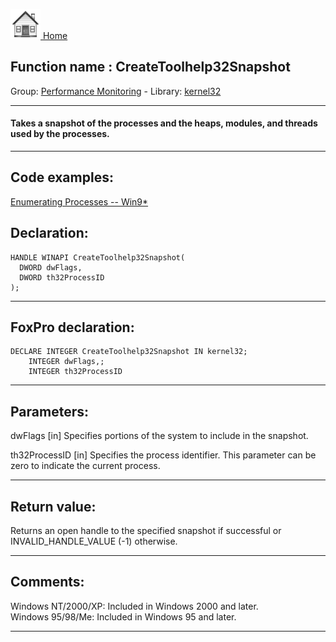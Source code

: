 [<img src="../../images/home.png"> Home ](https://github.com/VFPX/Win32API)  

## Function name : CreateToolhelp32Snapshot
Group: [Performance Monitoring](../../functions_group.md#Performance_Monitoring)  -  Library: [kernel32](../../Libraries.md#kernel32)  
***  


#### Takes a snapshot of the processes and the heaps, modules, and threads used by the processes.
***  


## Code examples:
[Enumerating Processes -- Win9*](../../samples/sample_164.md)  

## Declaration:
```foxpro  
HANDLE WINAPI CreateToolhelp32Snapshot(
  DWORD dwFlags,
  DWORD th32ProcessID
);  
```  
***  


## FoxPro declaration:
```foxpro  
DECLARE INTEGER CreateToolhelp32Snapshot IN kernel32;
	INTEGER dwFlags,;
	INTEGER th32ProcessID  
```  
***  


## Parameters:
dwFlags 
[in] Specifies portions of the system to include in the snapshot. 

th32ProcessID 
[in] Specifies the process identifier. This parameter can be zero to indicate the current process.  
***  


## Return value:
Returns an open handle to the specified snapshot if successful or INVALID_HANDLE_VALUE (-1) otherwise.   
***  


## Comments:
Windows NT/2000/XP: Included in Windows 2000 and later.  
Windows 95/98/Me: Included in Windows 95 and later.  
  
***  

